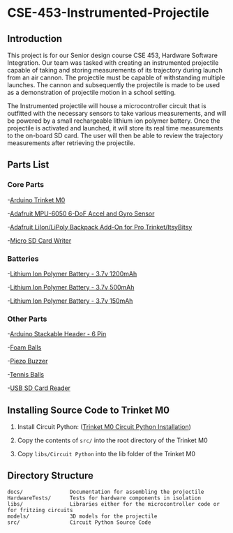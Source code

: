 # CSE-453-Instrumented-Projectile

## Introduction

This project is for our Senior design course CSE 453, Hardware Software Integration. Our team was tasked with creating an instrumented projectile capable of taking and storing measurements of its trajectory during launch from an air cannon. The projectile must be capable of withstanding multiple launches. The cannon and subsequently the projectile is made to be used as a demonstration of projectile motion in a school setting.

The Instrumented projectile will house a microcontroller circuit that is outfitted with the necessary sensors to take various measurements, and will be powered by a small rechargeable lithium ion polymer battery. Once the projectile is activated and launched, it will store its real time measurements to the on-board SD card. The user will then be able to review the trajectory measurements after retrieving the projectile.

## Parts List

### Core Parts

-[Arduino Trinket M0](https://www.adafruit.com/product/3500)

-[Adafruit MPU-6050 6-DoF Accel and Gyro Sensor](https://www.adafruit.com/product/3886)

-[Adafruit LiIon/LiPoly Backpack Add-On for Pro Trinket/ItsyBitsy](https://www.adafruit.com/product/2124)

-[Micro SD Card Writer](https://www.adafruit.com/product/254)

### Batteries

-[Lithium Ion Polymer Battery - 3.7v 1200mAh](https://www.adafruit.com/product/258)

-[Lithium Ion Polymer Battery - 3.7v 500mAh](https://www.adafruit.com/product/1578)

-[Lithium Ion Polymer Battery - 3.7v 150mAh](https://www.adafruit.com/product/1317)

### Other Parts

-[Arduino Stackable Header - 6 Pin](https://www.sparkfun.com/products/9280)

-[Foam Balls](https://www.amazon.com/Tourna-Tennis-Practice-Youth-Training/dp/B0076ZITY6/ref=sr_1_51?dchild=1&keywords=3%22+ball+made+of+soft+foam&qid=1618164029&sr=8-51)

-[Piezo Buzzer](https://www.adafruit.com/product/160)

-[Tennis Balls](https://www.amazon.com/Wilson-Sporting-Goods-Prime-Tennis/dp/B07CFH181X/ref=sr_1_2?dchild=1&keywords=tennis&qid=1616775832&sr=8-2&th=1&psc=1)

-[USB SD Card Reader](https://www.amazon.com/Adapter-Standard-Connector-Smartphones-Function/dp/B01BXSKPES)

## Installing Source Code to Trinket M0

1. Install Circuit Python: ([Trinket M0 Circuit Python Installation](https://learn.adafruit.com/adafruit-trinket-m0-circuitpython-arduino/circuitpython))

2. Copy the contents of ```src/``` into the root directory of the Trinket M0

3. Copy ```libs/Circuit Python``` into the lib folder of the Trinket M0


## Directory Structure

```
docs/               Documentation for assembling the projectile
HardwareTests/      Tests for hardware components in isolation
libs/               Libraries either for the microcontroller code or for fritzing circuits
models/             3D models for the projectile
src/                Circuit Python Source Code
```
